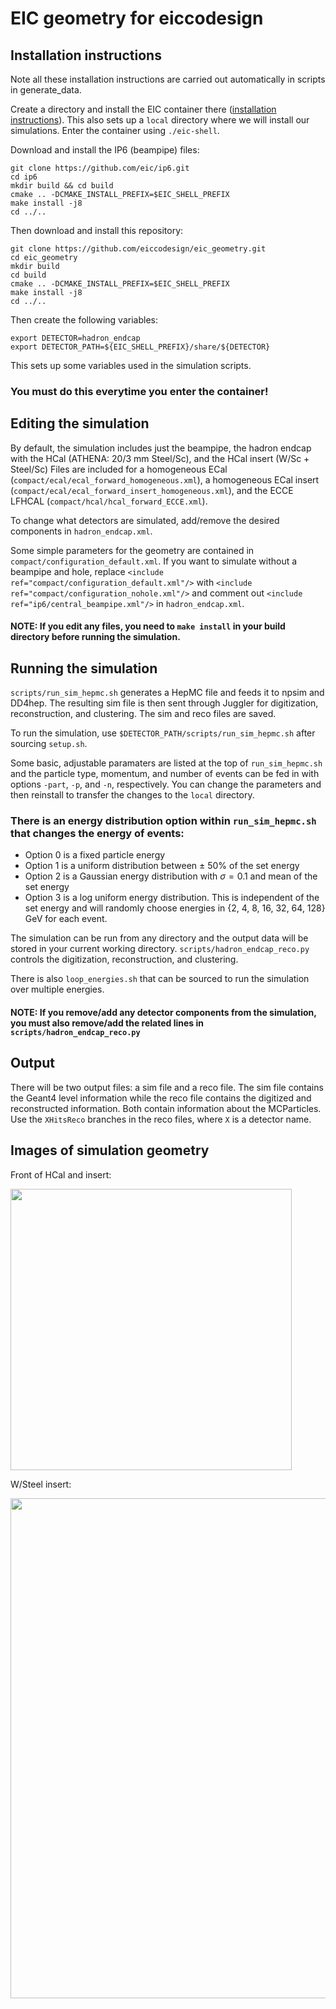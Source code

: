 # EIC geometry for eiccodesign

## Installation instructions
Note all these installation instructions are carried out automatically in scripts in generate_data.


Create a directory and install the EIC container there ([installation instructions](https://github.com/eic/eic-shell)). This also sets up a `local` directory where we will install our simulations. Enter the container using `./eic-shell`.

Download and install the IP6 (beampipe) files:
```
git clone https://github.com/eic/ip6.git
cd ip6
mkdir build && cd build
cmake .. -DCMAKE_INSTALL_PREFIX=$EIC_SHELL_PREFIX
make install -j8
cd ../..
```
Then download and install this repository:
```
git clone https://github.com/eiccodesign/eic_geometry.git
cd eic_geometry
mkdir build
cd build
cmake .. -DCMAKE_INSTALL_PREFIX=$EIC_SHELL_PREFIX
make install -j8
cd ../..
```

Then create the following variables:
```
export DETECTOR=hadron_endcap
export DETECTOR_PATH=${EIC_SHELL_PREFIX}/share/${DETECTOR}
```
This sets up some variables used in the simulation scripts. 
### You must do this everytime you enter the container!

## Editing the simulation
By default, the simulation includes just the beampipe, the hadron endcap with the HCal (ATHENA: 20/3 mm Steel/Sc), and the HCal insert (W/Sc + Steel/Sc)  Files are included for a homogeneous ECal (`compact/ecal/ecal_forward_homogeneous.xml`), a homogeneous ECal insert (`compact/ecal/ecal_forward_insert_homogeneous.xml`), and the ECCE LFHCAL (`compact/hcal/hcal_forward_ECCE.xml`). 

To change what detectors are simulated, add/remove the desired components in `hadron_endcap.xml`.

Some simple parameters for the geometry are contained in `compact/configuration_default.xml`. If you want to simulate without a beampipe and hole, replace `<include ref="compact/configuration_default.xml"/>` with `<include ref="compact/configuration_nohole.xml"/>` and comment out `<include ref="ip6/central_beampipe.xml"/>` in `hadron_endcap.xml`.

#### NOTE: If you edit any files, you need to `make install` in your build directory before running the simulation.

## Running the simulation
`scripts/run_sim_hepmc.sh` generates a HepMC file and feeds it to npsim and DD4hep. The resulting sim file is then sent through Juggler for digitization, reconstruction, and clustering. The sim and reco files are saved.

To run the simulation, use `$DETECTOR_PATH/scripts/run_sim_hepmc.sh` after sourcing `setup.sh`.

Some basic, adjustable paramaters are listed at the top of `run_sim_hepmc.sh` and the particle type, momentum, and number of events can be fed in with options `-part`, `-p`, and `-n`, respectively. You can change the parameters and then reinstall to transfer the changes to the `local` directory.

### There is an energy distribution option within `run_sim_hepmc.sh` that changes the energy of events:
- Option 0 is a fixed particle energy
- Option 1 is a uniform distribution between $\pm$ 50% of the set energy
- Option 2 is a Gaussian energy distribution with $\sigma = 0.1$ and mean of the set energy
- Option 3 is a log uniform energy distribution. This is independent of the set energy and will randomly choose energies in {2, 4, 8, 16, 32, 64, 128} GeV for each event.


The simulation can be run from any directory and the output data will be stored in your current working directory. `scripts/hadron_endcap_reco.py` controls the digitization, reconstruction, and clustering.

There is also `loop_energies.sh` that can be sourced to run the simulation over multiple energies.

#### NOTE: If you remove/add any detector components from the simulation, you must also remove/add the related lines in `scripts/hadron_endcap_reco.py`

## Output
There will be two output files: a sim file and a reco file. The sim file contains the Geant4 level information while the reco file contains the digitized and reconstructed information. Both contain information about the MCParticles. Use the `XHitsReco` branches in the reco files, where `X` is a detector name.  

<!--
## Addressing Homogenous ECal
To avoid high memory usage, the ECal and ECal insert use a mixed material of W/Polystyrene where the weight percentages are calculated based on the empirical weight and density of a prototype W/ScFi ECal. To incorporate the sampling fraction of the W/ScFi, a smearing procedure is needed: $E_{tower} = \mathrm{gRandom->Gaus}\left(E_{tower}*.03, \sigma\right)$, where $\sigma = E_{tower}\sqrt{a^2/E_{tower} + b^2}$, $a = 0.1$, and $b = 0.0015$. $\mathrm{gRandom}$ here is ROOT's random generator. This maintains the mean of W/ScFi and reproduces fluctuations with a random Gaussian. See [this presentation](https://github.com/rymilton/eic_endcap_insert/files/9172710/Smearing.of.mixture.structure.for.EMCal.pdf) (especially slide 3) by Zhiwan Xu, et al. for more details. -->

## Images of simulation geometry
<!--
Whole endcap:

<img src="https://user-images.githubusercontent.com/87345122/180581581-c85ece7d-7137-4392-ada6-f52dbaaec1ff.png" width="450"> <img src="https://user-images.githubusercontent.com/87345122/180581647-cc728b5b-3e67-48fc-bd74-570ddc7933d0.png" width="404"> -->

Front of HCal and insert:

<img src="https://user-images.githubusercontent.com/87345122/180581758-455f3b03-5d8b-4bf1-83a3-18e5a30dafdc.png" width="450">

W/Steel insert:

<img src="https://user-images.githubusercontent.com/87345122/180581614-37ec62c5-132e-4979-8864-8f8996bd86f7.png" width="800">


<!-- ## GPS documentation
---------------------------------
If you want to adjust the particle gun, here's the documentation for the general particle source (GPS):

   Manual: https://www.fe.infn.it/u/paterno/Geant4_tutorial/slides_further/GPS/GPS_manual.pdf

   Examples: https://hurel.hanyang.ac.kr/Geant4/Geant4_GPS/reat.space.qinetiq.com/gps/examples/examples.html -->
